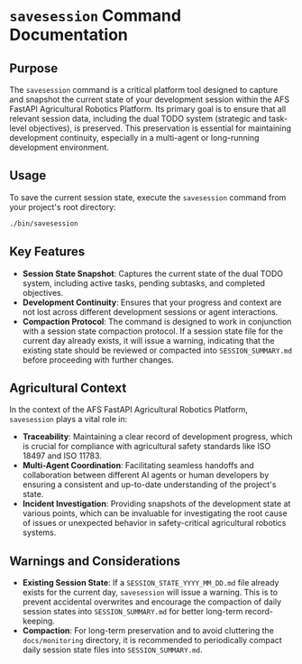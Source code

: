 # `savesession` Command Documentation

## Purpose

The `savesession` command is a critical platform tool designed to capture and snapshot the current state of your development session within the AFS FastAPI Agricultural Robotics Platform. Its primary goal is to ensure that all relevant session data, including the dual TODO system (strategic and task-level objectives), is preserved. This preservation is essential for maintaining development continuity, especially in a multi-agent or long-running development environment.

## Usage

To save the current session state, execute the `savesession` command from your project's root directory:

```bash
./bin/savesession
```

## Key Features

*   **Session State Snapshot**: Captures the current state of the dual TODO system, including active tasks, pending subtasks, and completed objectives.
*   **Development Continuity**: Ensures that your progress and context are not lost across different development sessions or agent interactions.
*   **Compaction Protocol**: The command is designed to work in conjunction with a session state compaction protocol. If a session state file for the current day already exists, it will issue a warning, indicating that the existing state should be reviewed or compacted into `SESSION_SUMMARY.md` before proceeding with further changes.

## Agricultural Context

In the context of the AFS FastAPI Agricultural Robotics Platform, `savesession` plays a vital role in:

*   **Traceability**: Maintaining a clear record of development progress, which is crucial for compliance with agricultural safety standards like ISO 18497 and ISO 11783.
*   **Multi-Agent Coordination**: Facilitating seamless handoffs and collaboration between different AI agents or human developers by ensuring a consistent and up-to-date understanding of the project's state.
*   **Incident Investigation**: Providing snapshots of the development state at various points, which can be invaluable for investigating the root cause of issues or unexpected behavior in safety-critical agricultural robotics systems.

## Warnings and Considerations

*   **Existing Session State**: If a `SESSION_STATE_YYYY_MM_DD.md` file already exists for the current day, `savesession` will issue a warning. This is to prevent accidental overwrites and encourage the compaction of daily session states into `SESSION_SUMMARY.md` for better long-term record-keeping.
*   **Compaction**: For long-term preservation and to avoid cluttering the `docs/monitoring` directory, it is recommended to periodically compact daily session state files into `SESSION_SUMMARY.md`.
